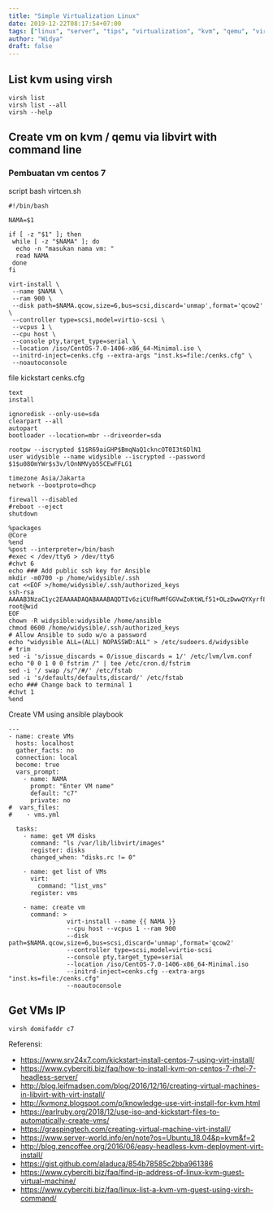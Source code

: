 ```yaml
---
title: "Simple Virtualization Linux"
date: 2019-12-22T08:17:54+07:00
tags: ["linux", "server", "tips", "virtualization", "kvm", "qemu", "virt-install"]
author: "Widya"
draft: false
---
```


## List kvm using virsh
```
virsh list
virsh list --all
virsh --help
```

## Create vm on kvm / qemu via libvirt with command line

### Pembuatan vm centos 7

script bash virtcen.sh

```
#!/bin/bash

NAMA=$1

if [ -z "$1" ]; then
 while [ -z "$NAMA" ]; do
  echo -n "masukan nama vm: "
  read NAMA
 done
fi

virt-install \
 --name $NAMA \
 --ram 900 \
 --disk path=$NAMA.qcow,size=6,bus=scsi,discard='unmap',format='qcow2' \
 --controller type=scsi,model=virtio-scsi \
 --vcpus 1 \
 --cpu host \
 --console pty,target_type=serial \
 --location /iso/CentOS-7.0-1406-x86_64-Minimal.iso \
 --initrd-inject=cenks.cfg --extra-args "inst.ks=file:/cenks.cfg" \
 --noautoconsole
```

file kickstart cenks.cfg
```
text
install

ignoredisk --only-use=sda
clearpart --all
autopart
bootloader --location=mbr --driveorder=sda

rootpw --iscrypted $1$R69aiGHP$BmqNaQ1ckncOT0I3t6DlN1
user widysible --name widysible --iscrypted --password $1$u08OmYWr$s3v/lOnNMVyb5SCEwFFLG1

timezone Asia/Jakarta
network --bootproto=dhcp

firewall --disabled
#reboot --eject
shutdown

%packages
@Core
%end
%post --interpreter=/bin/bash
#exec < /dev/tty6 > /dev/tty6
#chvt 6
echo ### Add public ssh key for Ansible
mkdir -m0700 -p /home/widysible/.ssh
cat <<EOF >/home/widysible/.ssh/authorized_keys
ssh-rsa AAAAB3NzaC1yc2EAAAADAQABAAABAQDTIv6ziCUfRwMfGGVwZoKtWLf51+OLzDwwQYXyrf8vmnY7tZB7GLWAWCmto2nsNfwBQiXBXWZ7rUfTM2og/xfTerrDexyBg1Polm0FAK9zNwDE77WqSeirCQFAQ0Q+GaJaERitrF5h+SfDBHIgoMEuWJMzCQvzaI/3WU2YB//LzcM3NckfxolxQbjMzPNweVZ6BpEOGB7a9BQh370+EFj8h9suOVPYmqV5L5M0gMrYiQ7qA2Zzf442g5AElJqU7p8EFUI4ttLnP8AlkxQvRQOWRcf11iQDAbJNF7UDh0iqYOe0cynnMUZQp1nmQD5t65L8tHp0k94P3bdN7FHvbjBL root@wid
EOF
chown -R widysible:widysible /home/ansible
chmod 0600 /home/widysible/.ssh/authorized_keys
# Allow Ansible to sudo w/o a password
echo "widysible ALL=(ALL) NOPASSWD:ALL" > /etc/sudoers.d/widysible
# trim
sed -i 's/issue_discards = 0/issue_discards = 1/' /etc/lvm/lvm.conf
echo "0 0 1 0 0 fstrim /" | tee /etc/cron.d/fstrim
sed -i '/ swap /s/^/#/' /etc/fstab
sed -i 's/defaults/defaults,discard/' /etc/fstab
echo ### Change back to terminal 1
#chvt 1
%end

```

Create VM using ansible playbook
```
---
- name: create VMs
  hosts: localhost
  gather_facts: no
  connection: local
  become: true
  vars_prompt:
    - name: NAMA
      prompt: "Enter VM name"
      default: "c7"
      private: no
#  vars_files:
#    - vms.yml

  tasks:
    - name: get VM disks
      command: "ls /var/lib/libvirt/images"
      register: disks
      changed_when: "disks.rc != 0"

    - name: get list of VMs
      virt:
        command: "list_vms"
      register: vms

    - name: create vm
      command: >
                virt-install --name {{ NAMA }}
                --cpu host --vcpus 1 --ram 900
                --disk path=$NAMA.qcow,size=6,bus=scsi,discard='unmap',format='qcow2'
                --controller type=scsi,model=virtio-scsi
                --console pty,target_type=serial
                --location /iso/CentOS-7.0-1406-x86_64-Minimal.iso
                --initrd-inject=cenks.cfg --extra-args "inst.ks=file:/cenks.cfg"
                --noautoconsole
```

## Get VMs IP
```
virsh domifaddr c7
```

Referensi:

* https://www.srv24x7.com/kickstart-install-centos-7-using-virt-install/
* https://www.cyberciti.biz/faq/how-to-install-kvm-on-centos-7-rhel-7-headless-server/
* http://blog.leifmadsen.com/blog/2016/12/16/creating-virtual-machines-in-libvirt-with-virt-install/
* http://kvmonz.blogspot.com/p/knowledge-use-virt-install-for-kvm.html
* https://earlruby.org/2018/12/use-iso-and-kickstart-files-to-automatically-create-vms/
* https://graspingtech.com/creating-virtual-machine-virt-install/
* https://www.server-world.info/en/note?os=Ubuntu_18.04&p=kvm&f=2
* http://blog.zencoffee.org/2016/06/easy-headless-kvm-deployment-virt-install/
* https://gist.github.com/aladuca/854b78585c2bba961386
* https://www.cyberciti.biz/faq/find-ip-address-of-linux-kvm-guest-virtual-machine/
* https://www.cyberciti.biz/faq/linux-list-a-kvm-vm-guest-using-virsh-command/

